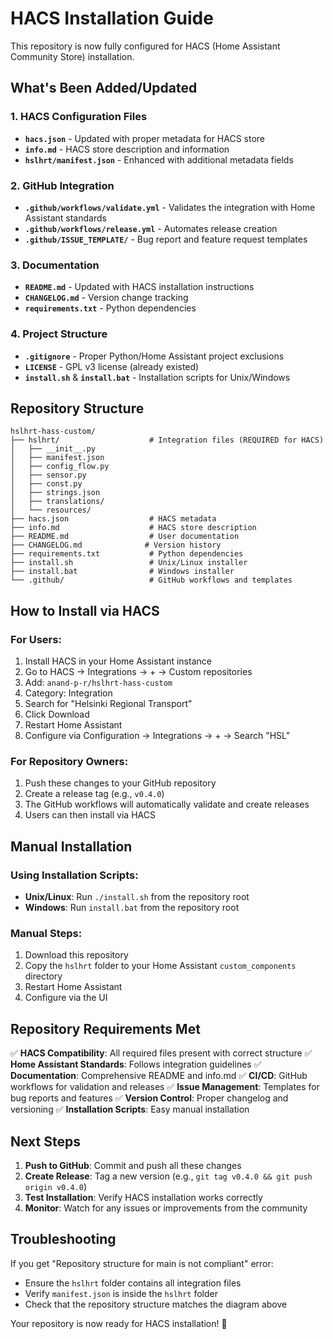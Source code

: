 # HACS Installation Guide

This repository is now fully configured for HACS (Home Assistant Community Store) installation.

## What's Been Added/Updated

### 1. HACS Configuration Files
- **`hacs.json`** - Updated with proper metadata for HACS store
- **`info.md`** - HACS store description and information
- **`hslhrt/manifest.json`** - Enhanced with additional metadata fields

### 2. GitHub Integration
- **`.github/workflows/validate.yml`** - Validates the integration with Home Assistant standards
- **`.github/workflows/release.yml`** - Automates release creation
- **`.github/ISSUE_TEMPLATE/`** - Bug report and feature request templates

### 3. Documentation
- **`README.md`** - Updated with HACS installation instructions
- **`CHANGELOG.md`** - Version change tracking
- **`requirements.txt`** - Python dependencies

### 4. Project Structure
- **`.gitignore`** - Proper Python/Home Assistant project exclusions
- **`LICENSE`** - GPL v3 license (already existed)
- **`install.sh`** & **`install.bat`** - Installation scripts for Unix/Windows

## Repository Structure

```
hslhrt-hass-custom/
├── hslhrt/                    # Integration files (REQUIRED for HACS)
│   ├── __init__.py
│   ├── manifest.json
│   ├── config_flow.py
│   ├── sensor.py
│   ├── const.py
│   ├── strings.json
│   ├── translations/
│   └── resources/
├── hacs.json                  # HACS metadata
├── info.md                    # HACS store description
├── README.md                  # User documentation
├── CHANGELOG.md              # Version history
├── requirements.txt           # Python dependencies
├── install.sh                 # Unix/Linux installer
├── install.bat                # Windows installer
└── .github/                   # GitHub workflows and templates
```

## How to Install via HACS

### For Users:
1. Install HACS in your Home Assistant instance
2. Go to HACS → Integrations → + → Custom repositories
3. Add: `anand-p-r/hslhrt-hass-custom`
4. Category: Integration
5. Search for "Helsinki Regional Transport"
6. Click Download
7. Restart Home Assistant
8. Configure via Configuration → Integrations → + → Search "HSL"

### For Repository Owners:
1. Push these changes to your GitHub repository
2. Create a release tag (e.g., `v0.4.0`)
3. The GitHub workflows will automatically validate and create releases
4. Users can then install via HACS

## Manual Installation

### Using Installation Scripts:
- **Unix/Linux**: Run `./install.sh` from the repository root
- **Windows**: Run `install.bat` from the repository root

### Manual Steps:
1. Download this repository
2. Copy the `hslhrt` folder to your Home Assistant `custom_components` directory
3. Restart Home Assistant
4. Configure via the UI

## Repository Requirements Met

✅ **HACS Compatibility**: All required files present with correct structure
✅ **Home Assistant Standards**: Follows integration guidelines
✅ **Documentation**: Comprehensive README and info.md
✅ **CI/CD**: GitHub workflows for validation and releases
✅ **Issue Management**: Templates for bug reports and features
✅ **Version Control**: Proper changelog and versioning
✅ **Installation Scripts**: Easy manual installation

## Next Steps

1. **Push to GitHub**: Commit and push all these changes
2. **Create Release**: Tag a new version (e.g., `git tag v0.4.0 && git push origin v0.4.0`)
3. **Test Installation**: Verify HACS installation works correctly
4. **Monitor**: Watch for any issues or improvements from the community

## Troubleshooting

If you get "Repository structure for main is not compliant" error:
- Ensure the `hslhrt` folder contains all integration files
- Verify `manifest.json` is inside the `hslhrt` folder
- Check that the repository structure matches the diagram above

Your repository is now ready for HACS installation! 🎉 